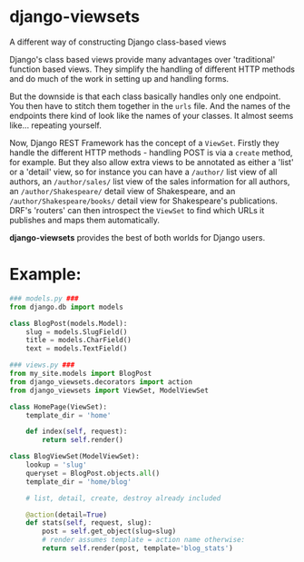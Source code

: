 # django-viewsets
A different way of constructing Django class-based views

Django's class based views provide many advantages over 'traditional' function
based views.  They simplify the handling of different HTTP methods and do much
of the work in setting up and handling forms.

But the downside is that each class basically handles only one endpoint.  You
then have to stitch them together in the `urls` file.  And the names of the
endpoints there kind of look like the names of your classes.  It almost seems
like... repeating yourself.

Now, Django REST Framework has the concept of a `ViewSet`.  Firstly they
handle the different HTTP methods - handling POST is via a `create` method,
for example.  But they also allow extra views to be annotated as either a
'list' or a 'detail' view, so for instance you can have a `/author/` list
view of all authors, an `/author/sales/` list view of the sales information
for all authors, an `/author/Shakespeare/` detail view of Shakespeare, and an
`/author/Shakespeare/books/` detail view for Shakespeare's publications.
DRF's 'routers' can then introspect the `ViewSet` to find which URLs it
publishes and maps them automatically.

**django-viewsets** provides the best of both worlds for Django users.

# Example:

```python
### models.py ###
from django.db import models

class BlogPost(models.Model):
    slug = models.SlugField()
    title = models.CharField()
    text = models.TextField()

### views.py ###
from my_site.models import BlogPost
from django_viewsets.decorators import action
from django_viewsets import ViewSet, ModelViewSet

class HomePage(ViewSet):
    template_dir = 'home'

    def index(self, request):
        return self.render()

class BlogViewSet(ModelViewSet):
    lookup = 'slug'
    queryset = BlogPost.objects.all()
    template_dir = 'home/blog'

    # list, detail, create, destroy already included

    @action(detail=True)
    def stats(self, request, slug):
        post = self.get_object(slug=slug)
        # render assumes template = action name otherwise:
        return self.render(post, template='blog_stats')

```

